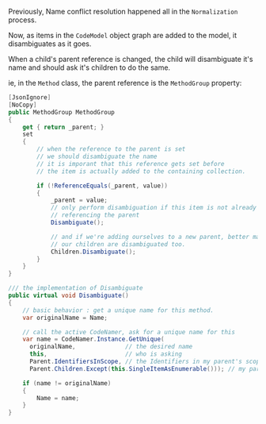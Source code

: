 Previously, Name conflict resolution happened all in the `Normalization` process.

Now, as items in the `CodeModel` object graph are added to the model, it disambiguates as it goes.

When a child's parent reference is changed, the child will disambiguate it's name and should ask it's children to do the same.

ie, in the `Method` class, the parent reference is the `MethodGroup` property:

``` c#
[JsonIgnore]
[NoCopy]
public MethodGroup MethodGroup
{
    get { return _parent; }
    set
    {
        // when the reference to the parent is set
        // we should disambiguate the name 
        // it is imporant that this reference gets set before 
        // the item is actually added to the containing collection.

        if (!ReferenceEquals(_parent, value))
        {
            _parent = value;
            // only perform disambiguation if this item is not already 
            // referencing the parent 
            Disambiguate();

            // and if we're adding ourselves to a new parent, better make sure 
            // our children are disambiguated too.
            Children.Disambiguate();
        }
    }
}

/// the implementation of Disambiguate 
public virtual void Disambiguate()
{
    // basic behavior : get a unique name for this method.
    var originalName = Name;

    // call the active CodeNamer, ask for a unique name for this
    var name = CodeNamer.Instance.GetUnique(
      originalName,              // the desired name
      this,                      // who is asking
      Parent.IdentifiersInScope, // the Identifiers in my parent's scope
      Parent.Children.Except(this.SingleItemAsEnumerable())); // my parent's children (except me!)

    if (name != originalName)
    {
        Name = name;
    }
}

```

